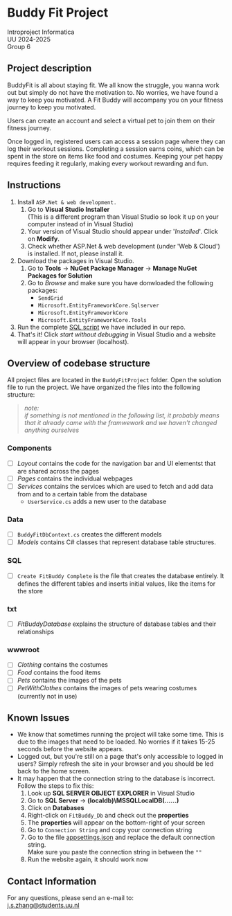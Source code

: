 # Buddy Fit Project 
Introproject Informatica <br>UU 2024-2025 <br> Group 6

## Project description
BuddyFit is all about staying fit. We all know the struggle, you wanna work out but simply do not have the motivation to. No worries, we have found a way to keep you motivated.  A Fit Buddy will accompany you on your fitness journey to keep you motivated.

Users can create an account and select a virtual pet to join them on their fitness journey.

Once logged in, registered users can access a session page where they can log their workout sessions. Completing a session earns coins, which can be spent in the store on items like food and costumes. Keeping your pet happy requires feeding it regularly, making every workout rewarding and fun.

## Instructions 
1. Install ```ASP.Net & web development.```
    1) Go to **Visual Studio Installer** <br> (This is a different program than Visual Studio so look it up on your computer instead of in Visual Studio)
    2)  Your version of Visual Studio should appear under '_Installed_'. Click on **Modify**.
    3) Check whether ASP.Net & web development (under 'Web & Cloud') is installed. If not, please install it.
2. Download the packages in Visual Studio.
    1) Go to **Tools** -> **NuGet Package Manager** -> **Manage NuGet Packages for Solution**
    2) Go to _Browse_ and make sure you have donwloaded the following packages:
        -  ```SendGrid```
        - ```Microsoft.EntityFrameworkCore.Sqlserver```
        - ```Microsoft.EntityFrameworkCore```
        - ```Microsoft.EntityFrameworkCore.Tools```
3. Run the complete [SQL script](https://git.science.uu.nl/jazzmex/introproject/-/tree/main/BuddyFitProject/sql?ref_type=heads) we have included in our repo.
4. That's it! Click _start without debugging_ in Visual Studio and a website will appear in your browser (localhost). 

## Overview of codebase structure
All project files are located in the ```BuddyFitProject``` folder. Open the solution file to run the project. We have organized the files into the following structure:

> _note: <br>if something is not mentioned in the following list, it probably means that it already came with the framwework and we haven't changed anything ourselves_

### Components
- [ ] _Layout_ contains the code for the navigation bar and UI elementst that are shared across the pages
- [ ] _Pages_ contains the individual webpages
- [ ] _Services_ contains the services which are used to fetch and add data from and to a certain table from the database
    - ```UserService.cs``` adds a new user to the database

### Data
- [ ] ```BuddyFitDbContext.cs``` creates the different models
- [ ] _Models_ contains C# classes that represent database table structures.

### SQL
- [ ] ```Create FitBuddy Complete``` is the file that creates the database entirely. It defines the different tables and inserts initial values, like the items for the store

### txt
- [ ] _FitBuddyDatabase_ explains the structure of database tables and their relationships

### wwwroot
- [ ] _Clothing_ contains the costumes
- [ ] _Food_ contains the food items
- [ ]  _Pets_ contains the images of the pets
- [ ] _PetWithClothes_ contains the images of pets wearing costumes <br>(currently not in use)

## Known Issues
- We know that sometimes running the project will take some time. This is due to the images that need to be loaded. No worries if it takes 15-25 seconds before the website appears.
- Logged out, but you're still on a page that's only accessible to logged in users? Simply refresh the site in your browser and you should be led back to the home screen.
- It may happen that the connection string to the database is incorrect. Follow the steps to fix this:
    1. Look up **SQL SERVER OBJECT EXPLORER** in Visual Studio 
    2. Go to **SQL Server** -> **(localdb)\MSSQLLocalDB(......)**
    3. Click on **Databases**
    4. Right-click on ```FitBuddy_Db``` and check out the **properties**
    5. The **properties** will appear on the bottom-right of your screen
    6. Go to ```Connection String``` and copy your connection string
    7. Go to the file [appsettings.json](https://git.science.uu.nl/jazzmex/introproject/-/blob/main/BuddyFitProject/appsettings.json) and replace the default connection string. <br> Make sure you paste the connection string in between the ```""```
    8. Run the website again, it should work now

## Contact Information
For any questions, please send an e-mail to:<br> j.s.zhang@students.uu.nl
